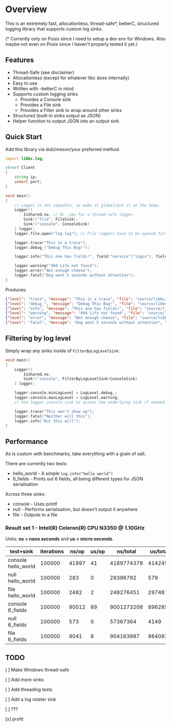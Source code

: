 # Overview

This is an extremely fast, allocationless, thread-safe*, betterC, structured logging library that supports custom log sinks.

(* Currently only on Posix since I need to setup a dev env for Windows. Also maybe not even on Posix since I haven't properly tested it yet.)

## Features

* Thread-Safe (see disclaimer)
* Allocationless (except for whatever libc does internally)
* Easy to use
* Written with -betterC in mind
* Supports custom logging sinks
  * Provides a Console sink
  * Provides a File sink
  * Provides a Filter sink to wrap around other sinks
* Structured (built-in sinks output as JSON)
* Helper function to output JSON into an output sink

## Quick Start

Add this library via dub/meson/your preferred method.

```d
import libbc.log;

struct Client
{
    string ip;
    ushort port;
}

void main()
{
    // Logger is not copyable, so make it global/put it on the heap.
    Logger!(
        IsShared.no, // Or .yes for a thread-safe logger.
        Sink!("file", FileSink),
        Sink!("console", ConsoleSink)
    ) logger;
    logger.file.open("log.log"); // File loggers have to be opened first.

    logger.trace("This is a trace");
    logger.debug_("Debug This Bug!");

    logger.info("This one has fields!", field!"service"("login"), field!"client"(Client("1.1.1.1", 420)));

    logger.warning("404 Life not found");
    logger.error("Not enough cheese");
    logger.fatal("Dog went 5 seconds without attention");
}
```

Produces:

```json
{"level": "trace", "message": "This is a trace", "file": "source/libbc/log/core.d", "func": "libbc.log.core.__unittest_L237_C1", "line": 255, "timestamp": 1636142080}
{"level": "debug_", "message": "Debug This Bug!", "file": "source/libbc/log/core.d", "func": "libbc.log.core.__unittest_L237_C1", "line": 256, "timestamp": 1636142080}
{"level": "info", "message": "This one has fields!", "file": "source/libbc/log/core.d", "func": "libbc.log.core.__unittest_L237_C1", "line": 258, "timestamp": 1636142080, "service": "login", "client": {"ip": "1.1.1.1", "port": 420}}
{"level": "warning", "message": "404 Life not found", "file": "source/libbc/log/core.d", "func": "libbc.log.core.__unittest_L237_C1", "line": 260, "timestamp": 1636142080}
{"level": "error", "message": "Not enough cheese", "file": "source/libbc/log/core.d", "func": "libbc.log.core.__unittest_L237_C1", "line": 261, "timestamp": 1636142080}
{"level": "fatal", "message": "Dog went 5 seconds without attention", "file": "source/libbc/log/core.d", "func": "libbc.log.core.__unittest_L237_C1", "line": 262, "timestamp": 1636142080}
```

## Filtering by log level

Simply wrap any sinks inside of `FilterByLogLevelSink`:

```d
void main()
{
    Logger!(
        IsShared.no,
        Sink!("console", FilterByLogLevelSink!ConsoleSink)
    ) logger;

    logger.console.minLogLevel = LogLevel.debug_;
    logger.console.maxLogLevel = LogLevel.warning;
    // Use logger.console.sink to access the underlying sink if needed.

    logger.trace("This won't show up");
    logger.fatal("Neither will this");
    logger.info("But this will");
}
```

## Performance

As is custom with benchmarks, take everything with a grain of salt.

There are currently two tests:

* hello_world - A simple `log.info("hello world")`
* 6_fields - Prints out 6 fields, all being different types for JSON serialisation

Across three sinks:

* console - Uses printf
* null - Performs serialisation, but doesn't output it anywhere
* file - Outputs to a file

### Result set 1 - Intel(R) Celeron(R) CPU N3350 @ 1.10GHz

Units: **ns = nano seconds** and **us = micro seconds**.

| test+sink           | iterations | ns/op | us/op | ns/total   | us/total | secs/total  |
|---------------------|------------|-------|-------|------------|----------|-------------|
| console hello_world | 100000     | 41897 | 41    | 4189774378 | 4142458  | 4.189774378 |
| null hello_world    | 100000     | 283   | 0     | 28396792   | 579      | 0.028396792 |
| file hello_world    | 100000     | 2482  | 2     | 248276451  | 297487   | 0.248276451 |
| console 6_fields    | 100000     | 90012 | 89    | 9001273208 | 8962859  | 9.001273208 |
| null 6_fields       | 100000     | 573   | 0     | 57367364   | 4149     | 0.057367364 |
| file 6_fields       | 100000     | 9041  | 8     | 904163987  | 864092   | 0.904163987 |

## TODO

[ ] Make Windows thread-safe

[ ] Add more sinks

[ ] Add threading tests

[ ] Add a log rotater sink

[ ] ???

[x] profit
